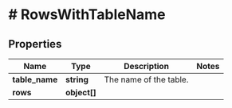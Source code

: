 # # RowsWithTableName

## Properties

Name | Type | Description | Notes
------------ | ------------- | ------------- | -------------
**table_name** | **string** | The name of the table. |
**rows** | **object[]** |  |

